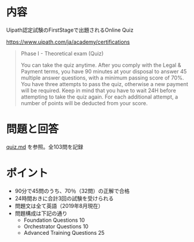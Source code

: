 # 内容

Uipath認定試験のFirstStageで出題されるOnline Quiz

https://www.uipath.com/ja/academy/certifications


> Phase I - Theoretical exam (Quiz)
> 
> You can take the quiz anytime. After you comply with the Legal & Payment terms, you have 90 minutes at your disposal to answer 45 multiple answer questions, with a minimum passing score of 70%. You have three attempts to pass the quiz, otherwise a new payment will be required. Keep in mind that you have to wait 24H before attempting to take the quiz again. For each additional attempt, a number of points will be deducted from your score.

# 問題と回答

[quiz.md](https://github.com/miyag/Uipath_Academy/blob/master/CertificationQuiz/quiz.md) を参照。全103問を記録

# ポイント

- 90分で45問のうち、70％（32問）の正解で合格
- 24時間おきに合計3回の試験を受けられる
- 問題文は全て英語（2019年8月現在）
- 問題構成は下記の通り
  - Foundation Questions 10
  - Orchestrator Questions 10
  - Advanced Training Questions 25